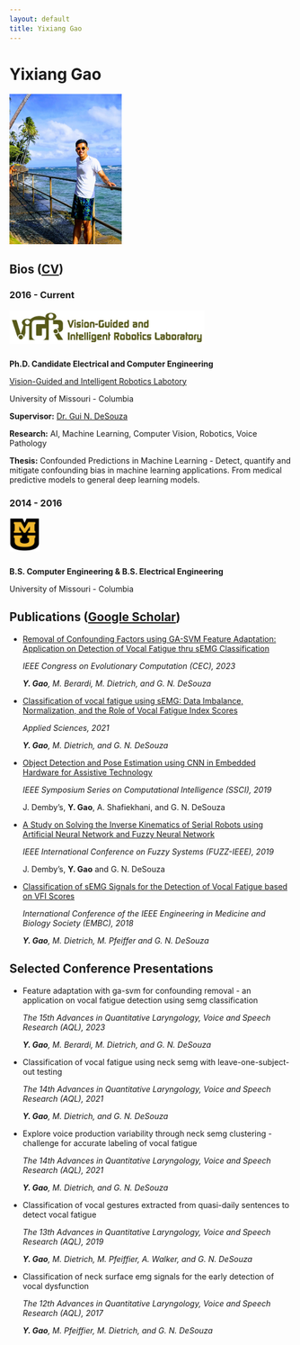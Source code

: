 ```yaml
---
layout: default
title: Yixiang Gao
---
```


# Yixiang Gao
<img src="assets/images/hawaii_embc_2018.jpg" alt="profile image" width="200px">

## Bios ([CV](assets/files/Yixiang_CV.pdf))

### 2016 - Current

<img style="padding-bottom: 10px;" src="assets/images/vigir.jpg" alt="ViGIR" height="60px">

**Ph.D. Candidate Electrical and Computer Engineering**

[Vision-Guided and Intelligent Robotics Labotory](http://vigir.missouri.edu/)

University of Missouri - Columbia

**Supervisor:** [Dr. Gui N. DeSouza](https://engineering.missouri.edu/faculty/guilherme-desouza/)

**Research:** AI, Machine Learning, Computer Vision, Robotics, Voice Pathology

**Thesis:** Confounded Predictions in Machine Learning - Detect, quantify and mitigate confounding bias in machine learning applications. From medical predictive models to general deep learning models.


### 2014 - 2016

<img style="padding-bottom: 10px;" src="assets/images/MU_logo.svg" alt="Mizzou" height="60px">

**B.S. Computer Engineering & B.S. Electrical Engineering**

University of Missouri - Columbia<br>

## Publications ([Google Scholar](https://scholar.google.com/citations?user=sXAhTcEAAAAJ&hl=en))

* [Removal of Confounding Factors using GA-SVM Feature Adaptation: Application on Detection of Vocal Fatigue thru sEMG Classification](https://ieeexplore.ieee.org/abstract/document/10253983)

  _IEEE Congress on Evolutionary Computation (CEC), 2023_

  _**Y. Gao**, M. Berardi, M. Dietrich, and G. N. DeSouza_

* [Classification of vocal fatigue using sEMG: Data Imbalance, Normalization, and the Role of Vocal Fatigue Index Scores](https://www.mdpi.com/2076-3417/11/10/4335)


  _Applied Sciences, 2021_

  _**Y. Gao**, M. Dietrich, and G. N. DeSouza_

* [Object Detection and Pose Estimation using CNN in Embedded Hardware for Assistive Technology](https://ieeexplore.ieee.org/abstract/document/9002767)

  _IEEE Symposium Series on Computational Intelligence (SSCI), 2019_

  J. Demby’s, **Y. Gao**, A. Shafiekhani, and G. N. DeSouza

* [A Study on Solving the Inverse Kinematics of Serial Robots using Artificial Neural Network and Fuzzy Neural Network](http://ieeexplore.ieee.org/stamp/stamp.jsp?tp=&arnumber=8858872&isnumber=8858787)

  _IEEE International Conference on Fuzzy Systems (FUZZ-IEEE), 2019_

  J. Demby’s, **Y. Gao** and G. N. DeSouza

* [Classification of sEMG Signals for the Detection of Vocal Fatigue based on VFI Scores](http://ieeexplore.ieee.org/stamp/stamp.jsp?tp=&arnumber=8513224&isnumber=8512178)

  _International Conference of the IEEE Engineering in Medicine and Biology Society (EMBC), 2018_

  _**Y. Gao**, M. Dietrich, M. Pfeiffer and G. N. DeSouza_

## Selected Conference Presentations

* Feature adaptation with ga-svm for confounding removal - an application on vocal fatigue detection using semg classification

  _The 15th Advances in Quantitative Laryngology, Voice and Speech Research (AQL), 2023_

  _**Y. Gao**, M. Berardi, M. Dietrich, and G. N. DeSouza_

* Classification of vocal fatigue using neck semg with leave-one-subject-out testing

  _The 14th Advances in Quantitative Laryngology, Voice and Speech Research (AQL), 2021_

  _**Y. Gao**, M. Dietrich, and G. N. DeSouza_

* Explore voice production variability through neck semg clustering - challenge for accurate labeling of vocal fatigue

  _The 14th Advances in Quantitative Laryngology, Voice and Speech Research (AQL), 2021_

  _**Y. Gao**, M. Dietrich, and G. N. DeSouza_

* Classification of vocal gestures extracted from quasi-daily sentences to detect vocal fatigue

  _The 13th Advances in Quantitative Laryngology, Voice and Speech Research (AQL), 2019_

  _**Y. Gao**, M. Dietrich, M. Pfeiffier, A. Walker, and G. N. DeSouza_

* Classification of neck surface emg signals for the early detection of vocal dysfunction

  _The 12th Advances in Quantitative Laryngology, Voice and Speech Research (AQL), 2017_

  _**Y. Gao**, M. Pfeiffier, M. Dietrich, and G. N. DeSouza_

<!--
You can use HTML elements in Markdown, such as the comment element, and they won't
be affected by a markdown parser. However, if you create an HTML element in your
markdown file, you cannot use markdown syntax within that element's contents.
-->

